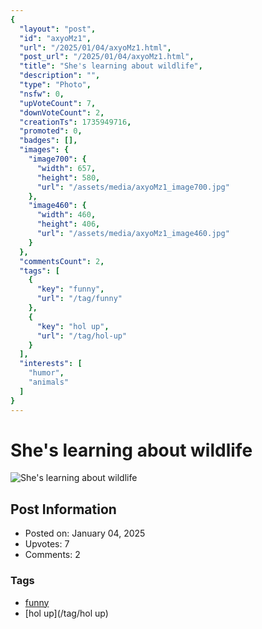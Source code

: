 ```yaml
---
{
  "layout": "post",
  "id": "axyoMz1",
  "url": "/2025/01/04/axyoMz1.html",
  "post_url": "/2025/01/04/axyoMz1.html",
  "title": "She's learning about wildlife",
  "description": "",
  "type": "Photo",
  "nsfw": 0,
  "upVoteCount": 7,
  "downVoteCount": 2,
  "creationTs": 1735949716,
  "promoted": 0,
  "badges": [],
  "images": {
    "image700": {
      "width": 657,
      "height": 580,
      "url": "/assets/media/axyoMz1_image700.jpg"
    },
    "image460": {
      "width": 460,
      "height": 406,
      "url": "/assets/media/axyoMz1_image460.jpg"
    }
  },
  "commentsCount": 2,
  "tags": [
    {
      "key": "funny",
      "url": "/tag/funny"
    },
    {
      "key": "hol up",
      "url": "/tag/hol-up"
    }
  ],
  "interests": [
    "humor",
    "animals"
  ]
}
---
```


# She's learning about wildlife

![She's learning about wildlife](/assets/media/axyoMz1_image700.jpg)

## Post Information

- Posted on: January 04, 2025
- Upvotes: 7
- Comments: 2

### Tags

- [funny](/tag/funny)
- [hol up](/tag/hol up)
